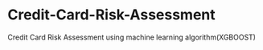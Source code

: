 # Credit-Card-Risk-Assessment
Credit Card Risk Assessment using machine learning algorithm(XGBOOST)

